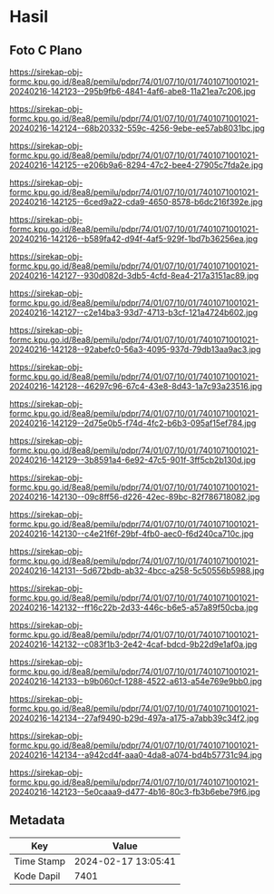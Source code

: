 # Hasil

## Foto C Plano

https://sirekap-obj-formc.kpu.go.id/8ea8/pemilu/pdpr/74/01/07/10/01/7401071001021-20240216-142123--295b9fb6-4841-4af6-abe8-11a21ea7c206.jpg

https://sirekap-obj-formc.kpu.go.id/8ea8/pemilu/pdpr/74/01/07/10/01/7401071001021-20240216-142124--68b20332-559c-4256-9ebe-ee57ab8031bc.jpg

https://sirekap-obj-formc.kpu.go.id/8ea8/pemilu/pdpr/74/01/07/10/01/7401071001021-20240216-142125--e206b9a6-8294-47c2-bee4-27905c7fda2e.jpg

https://sirekap-obj-formc.kpu.go.id/8ea8/pemilu/pdpr/74/01/07/10/01/7401071001021-20240216-142125--6ced9a22-cda9-4650-8578-b6dc216f392e.jpg

https://sirekap-obj-formc.kpu.go.id/8ea8/pemilu/pdpr/74/01/07/10/01/7401071001021-20240216-142126--b589fa42-d94f-4af5-929f-1bd7b36256ea.jpg

https://sirekap-obj-formc.kpu.go.id/8ea8/pemilu/pdpr/74/01/07/10/01/7401071001021-20240216-142127--930d082d-3db5-4cfd-8ea4-217a3151ac89.jpg

https://sirekap-obj-formc.kpu.go.id/8ea8/pemilu/pdpr/74/01/07/10/01/7401071001021-20240216-142127--c2e14ba3-93d7-4713-b3cf-121a4724b602.jpg

https://sirekap-obj-formc.kpu.go.id/8ea8/pemilu/pdpr/74/01/07/10/01/7401071001021-20240216-142128--92abefc0-56a3-4095-937d-79db13aa9ac3.jpg

https://sirekap-obj-formc.kpu.go.id/8ea8/pemilu/pdpr/74/01/07/10/01/7401071001021-20240216-142128--46297c96-67c4-43e8-8d43-1a7c93a23516.jpg

https://sirekap-obj-formc.kpu.go.id/8ea8/pemilu/pdpr/74/01/07/10/01/7401071001021-20240216-142129--2d75e0b5-f74d-4fc2-b6b3-095af15ef784.jpg

https://sirekap-obj-formc.kpu.go.id/8ea8/pemilu/pdpr/74/01/07/10/01/7401071001021-20240216-142129--3b8591a4-6e92-47c5-901f-3ff5cb2b130d.jpg

https://sirekap-obj-formc.kpu.go.id/8ea8/pemilu/pdpr/74/01/07/10/01/7401071001021-20240216-142130--09c8ff56-d226-42ec-89bc-82f786718082.jpg

https://sirekap-obj-formc.kpu.go.id/8ea8/pemilu/pdpr/74/01/07/10/01/7401071001021-20240216-142130--c4e21f6f-29bf-4fb0-aec0-f6d240ca710c.jpg

https://sirekap-obj-formc.kpu.go.id/8ea8/pemilu/pdpr/74/01/07/10/01/7401071001021-20240216-142131--5d672bdb-ab32-4bcc-a258-5c50556b5988.jpg

https://sirekap-obj-formc.kpu.go.id/8ea8/pemilu/pdpr/74/01/07/10/01/7401071001021-20240216-142132--ff16c22b-2d33-446c-b6e5-a57a89f50cba.jpg

https://sirekap-obj-formc.kpu.go.id/8ea8/pemilu/pdpr/74/01/07/10/01/7401071001021-20240216-142132--c083f1b3-2e42-4caf-bdcd-9b22d9e1af0a.jpg

https://sirekap-obj-formc.kpu.go.id/8ea8/pemilu/pdpr/74/01/07/10/01/7401071001021-20240216-142133--b9b060cf-1288-4522-a613-a54e769e9bb0.jpg

https://sirekap-obj-formc.kpu.go.id/8ea8/pemilu/pdpr/74/01/07/10/01/7401071001021-20240216-142134--27af9490-b29d-497a-a175-a7abb39c34f2.jpg

https://sirekap-obj-formc.kpu.go.id/8ea8/pemilu/pdpr/74/01/07/10/01/7401071001021-20240216-142134--a942cd4f-aaa0-4da8-a074-bd4b57731c94.jpg

https://sirekap-obj-formc.kpu.go.id/8ea8/pemilu/pdpr/74/01/07/10/01/7401071001021-20240216-142123--5e0caaa9-d477-4b16-80c3-fb3b6ebe79f6.jpg


## Metadata

| Key        | Value               |
| ---------- | ------------------- |
| Time Stamp | 2024-02-17 13:05:41 |
| Kode Dapil | 7401                |



